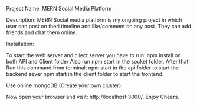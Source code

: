 Project Name: MERN Social Media Platform

Description: MERN Social media platform is my ongoing project in which user can post on theri timeline and like/comment on any post. They can add friends and chat them online.

Installation:

To start the web server and cliect server you have to run:
npm install on both API and Client folder
Also run npm start in the socket folder.
After that Run this command from terminal:
npm start in the api folder to start the backend sever
npm start in the client folder to start the frontend.

Use online mongoDB (Create your own cluster).

Now open your browser and visit: http://localhost:3000/.
Enjoy Cheers.
